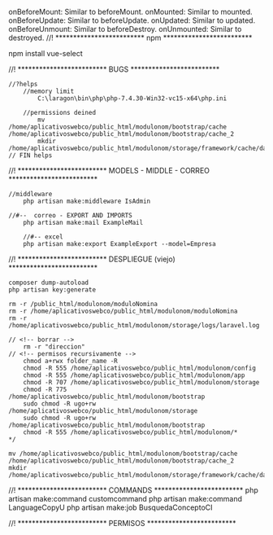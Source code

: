 

onBeforeMount: Similar to beforeMount.
onMounted: Similar to mounted.
onBeforeUpdate: Similar to beforeUpdate.
onUpdated: Similar to updated.
onBeforeUnmount: Similar to beforeDestroy.
onUnmounted: Similar to destroyed.
//! ************************* npm *************************

npm install vue-select


//! ************************* BUGS *************************

    //?helps
        //memory limit
            C:\laragon\bin\php\php-7.4.30-Win32-vc15-x64\php.ini

        //permissions deined
            mv /home/aplicativoswebco/public_html/modulonom/bootstrap/cache /home/aplicativoswebco/public_html/modulonom/bootstrap/cache_2
            mkdir /home/aplicativoswebco/public_html/modulonom/storage/framework/cache/data
    // FIN helps


//! ************************* MODELS - MIDDLE - CORREO *************************

    //middleware
        php artisan make:middleware IsAdmin

    //#--  correo - EXPORT AND IMPORTS
        php artisan make:mail ExampleMail

        //#-- excel
        php artisan make:export ExampleExport --model=Empresa




//! ************************* DESPLIEGUE (viejo) *************************

    composer dump-autoload
    php artisan key:generate

    rm -r /public_html/modulonom/moduloNomina
    rm -r /home/aplicativoswebco/public_html/modulonom/moduloNomina
    rm -r /home/aplicativoswebco/public_html/modulonom/storage/logs/laravel.log

    // <!-- borrar -->
        rm -r "direccion"
    // <!-- permisos recursivamente -->
        chmod a+rwx folder_name -R
        chmod -R 555 /home/aplicativoswebco/public_html/modulonom/config
        chmod -R 555 /home/aplicativoswebco/public_html/modulonom/app
        chmod -R 707 /home/aplicativoswebco/public_html/modulonom/storage
        chmod -R 775 /home/aplicativoswebco/public_html/modulonom/bootstrap
        sudo chmod -R ugo+rw /home/aplicativoswebco/public_html/modulonom/storage
        sudo chmod -R ugo+rw /home/aplicativoswebco/public_html/modulonom/bootstrap
        chmod -R 555 /home/aplicativoswebco/public_html/modulonom/*
    */

    mv /home/aplicativoswebco/public_html/modulonom/bootstrap/cache /home/aplicativoswebco/public_html/modulonom/bootstrap/cache_2
    mkdir /home/aplicativoswebco/public_html/modulonom/storage/framework/cache/data


//! ************************* COMMANDS *************************
php artisan make:command customcommand
php artisan make:command LanguageCopyU
php artisan make:job BusquedaConceptoCI


//! ************************* PERMISOS *************************
